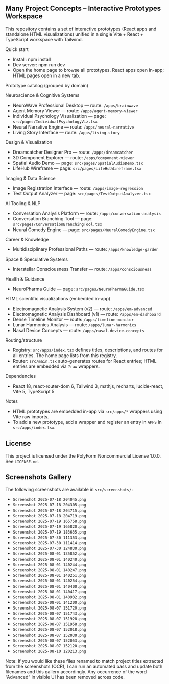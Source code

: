 Many Project Concepts – Interactive Prototypes Workspace
--------------------------------------------------------

This repository contains a set of interactive prototypes (React apps and standalone HTML visualizations) unified in a single Vite + React + TypeScript workspace with Tailwind.

Quick start
- Install: npm install
- Dev server: npm run dev
- Open the home page to browse all prototypes. React apps open in-app; HTML pages open in a new tab.

Prototype catalog (grouped by domain)

Neuroscience & Cognitive Systems
- NeuroWave Professional Desktop — route: `/apps/brainwave`
- Agent Memory Viewer — route: `/apps/agent-memory-viewer`
- Individual Psychology Visualization — page: `src/pages/IndividualPsychologyViz.tsx`
- Neural Narrative Engine — route: `/apps/neural-narrative`
- Living Story Interface — route: `/apps/living-story`

Design & Visualization
- Dreamcatcher Designer Pro — route: `/apps/dreamcatcher`
- 3D Component Explorer — route: `/apps/component-viewer`
- Spatial Audio Demo — page: `src/pages/SpatialAudioDemo.tsx`
- LifeHub Wireframe — page: `src/pages/LifeHubWireframe.tsx`

Imaging & Data Science
- Image Registration Interface — route: `/apps/image-regression`
- Test Output Analyzer — page: `src/pages/TestOutputAnalyzer.tsx`

AI Tooling & NLP
- Conversation Analysis Platform — route: `/apps/conversation-analysis`
- Conversation Branching Tool — page: `src/pages/ConversationBranchingTool.tsx`
- Neural Comedy Engine — page: `src/pages/NeuralComedyEngine.tsx`

Career & Knowledge
- Multidisciplinary Professional Paths — route: `/apps/knowledge-garden`

Space & Speculative Systems
- Interstellar Consciousness Transfer — route: `/apps/consciousness`

Health & Guidance
- NeuroPharma Guide — page: `src/pages/NeuroPharmaGuide.tsx`

HTML scientific visualizations (embedded in-app)
- Electromagnetic Analysis System (v2) — route: `/apps/em-advanced`
- Electromagnetic Analysis Dashboard (v1) — route: `/apps/em-dashboard`
- Dense Timeline Monitor — route: `/apps/timeline-monitor`
- Lunar Harmonics Analysis — route: `/apps/lunar-harmonics`
- Nasal Device Concepts — route: `/apps/nasal-device-concepts`

Routing/structure
- Registry: `src/apps/index.tsx` defines titles, descriptions, and routes for all entries. The home page lists from this registry.
- Router: `src/main.tsx` auto-generates routes for React entries; HTML entries are embedded via `?raw` wrappers.

Dependencies
- React 18, react-router-dom 6, Tailwind 3, mathjs, recharts, lucide-react, Vite 5, TypeScript 5

Notes
- HTML prototypes are embedded in-app via `src/apps/*` wrappers using Vite raw imports.
- To add a new prototype, add a wrapper and register an entry in `APPS` in `src/apps/index.tsx`.

License
-------
This project is licensed under the PolyForm Noncommercial License 1.0.0. See `LICENSE.md`.

Screenshots Gallery
-------------------

The following screenshots are available in `src/screenshots/`:

- `Screenshot 2025-07-18 204045.png`
- `Screenshot 2025-07-18 204305.png`
- `Screenshot 2025-07-18 204715.png`
- `Screenshot 2025-07-18 204719.png`
- `Screenshot 2025-07-19 165758.png`
- `Screenshot 2025-07-19 165820.png`
- `Screenshot 2025-07-19 183635.png`
- `Screenshot 2025-07-30 111353.png`
- `Screenshot 2025-07-30 111414.png`
- `Screenshot 2025-07-30 124830.png`
- `Screenshot 2025-08-01 135852.png`
- `Screenshot 2025-08-01 140240.png`
- `Screenshot 2025-08-01 140244.png`
- `Screenshot 2025-08-01 140247.png`
- `Screenshot 2025-08-01 140251.png`
- `Screenshot 2025-08-01 140254.png`
- `Screenshot 2025-08-01 140400.png`
- `Screenshot 2025-08-01 140417.png`
- `Screenshot 2025-08-01 140932.png`
- `Screenshot 2025-08-01 141200.png`
- `Screenshot 2025-08-07 151720.png`
- `Screenshot 2025-08-07 151743.png`
- `Screenshot 2025-08-07 151928.png`
- `Screenshot 2025-08-07 151958.png`
- `Screenshot 2025-08-07 152018.png`
- `Screenshot 2025-08-07 152030.png`
- `Screenshot 2025-08-07 152053.png`
- `Screenshot 2025-08-07 152120.png`
- `Screenshot 2025-08-10 120213.png`

Note: If you would like these files renamed to match project titles extracted from the screenshots (OCR), I can run an automated pass and update both filenames and this gallery accordingly. Any occurrence of the word “Advanced” in visible UI has been removed across code.
